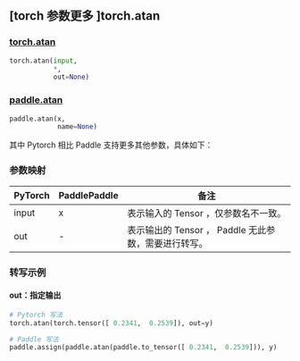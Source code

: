 ## [torch 参数更多 ]torch.atan
### [torch.atan](https://pytorch.org/docs/stable/generated/torch.atan.html#torch.atan)

```python
torch.atan(input,
           *,
           out=None)
```

### [paddle.atan](https://www.paddlepaddle.org.cn/documentation/docs/zh/api/paddle/atan_cn.html#atan)

```python
paddle.atan(x,
            name=None)
```

其中 Pytorch 相比 Paddle 支持更多其他参数，具体如下：

### 参数映射
| PyTorch       | PaddlePaddle | 备注                                                   |
| ------------- | ------------ | ------------------------------------------------------ |
| input | x | 表示输入的 Tensor ，仅参数名不一致。  |
| out | -  | 表示输出的 Tensor ， Paddle 无此参数，需要进行转写。    |


### 转写示例
#### out：指定输出
```python
# Pytorch 写法
torch.atan(torch.tensor([ 0.2341,  0.2539]), out=y)

# Paddle 写法
paddle.assign(paddle.atan(paddle.to_tensor([ 0.2341,  0.2539])), y)
```
